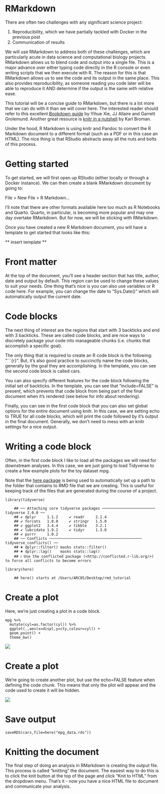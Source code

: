 # RMarkdown

There are often two challenges with any significant science project:

1.  Reproducibility, which we have partially tackled with Docker in the
    previous post
2.  Communication of results

We will use RMarkdown to address both of these challenges, which are
particularly acute in data science and computational biology projects.
RMarkdown allows us to blend code and output into a single file. This is
a major advance over either typing code directly in the R console or
even writing scripts that we then execute with R. The reason for this is
that RMarkdown allows us to see the code and its output in the same
place. This also provides reproducibility, as someone reading you code
later will be able to reproduce it AND determine if the output is the
same with relative ease.

This tutorial will be a concise guide to RMarkdown, but there is a lot
more that we can do with it than we will cover here. The interested
reader should refer to this excellent [Bookdown
guide](https://bookdown.org/yihui/rmarkdown/) by Yihue Xie, JJ Allaire
and Garrett Grolemund. Another great resource is [knitr in a
nutshell](https://kbroman.org/knitr_knutshell/pages/Rmarkdown.html) by
Karl Broman.

Under the hood, R Markdown is using knitr and Pandoc to convert the R
Markdown document to a different format (such as a PDF or in this case
an HTML). The nice thing is that RStudio abstracts away all the nuts and
bolts of this process.

# Getting started

To get started, we will first open up RStudio (either locally or through
a Docker instance). We can then create a blank RMarkdown document by
going to:

File &gt; New File &gt; R Markdown…

I’ll note that there are other formats available here too much as R
Notebooks and Quarto. Quarto, in particular, is becoming more popular
and may one day overtake RMarkdown. But for now, we will be sticking
with RMarkdown.

Once you have created a new R Markdown document, you will have a
template to get started that looks like this:

\*\* insert template \*\*

# Front matter

At the top of the document, you’ll see a header section that has title,
author, date and output by default. This region can be used to change
these values to suit your needs. One thing that’s nice is you can also
use variables or R code here. For example, you can change the date to
“Sys.Date()” which will automatically output the current date.

# Code blocks

The next thing of interest are the regions that start with 3 backticks
and end with 3 backticks. These are called code blocks, and are nice
ways to discretely package your code into manageable chunks (i.e. chunks
that accomplish a specific goal).

The only thing that is required to create an R code block is the
following: “\`\`\`{r}”. But, it’s also good practice to succinctly name
the code blocks, generally by the goal they are accomplishing. In the
template, you can see the second code block is called cars.

You can also specify different features for the code block following the
initial set of backticks. In the template, you can see that
“include=FALSE” is present, which prevents that code block from being
part of the final document when it’s rendered (see below for info about
rendering).

Finally, you can see in the first code block that you can also set
global options for the entire document using knitr. In this case, we are
setting echo to TRUE for all code blocks, which will print the code
followed by it’s output in the final document. Generally, we don’t need
to mess with an knitr settings for a nice output.

# Writing a code block

Often, in the first code block I like to load all the packages we will
need for downstream analyses. In this case, we are just going to load
Tidyverse to create a few example plots for the toy dataset mpg.

Note that the [here package](https://here.r-lib.org/) is being used to
automatically set up a path to the folder that contains to RMD file that
we are creating. This is useful for keeping track of the files that are
generated during the course of a project.

    library(tidyverse)

```tpl
    ## ── Attaching core tidyverse packages ──────────────────────── tidyverse 2.0.0 ──
    ## ✔ dplyr     1.1.2     ✔ readr     2.1.4
    ## ✔ forcats   1.0.0     ✔ stringr   1.5.0
    ## ✔ ggplot2   3.4.4     ✔ tibble    3.2.1
    ## ✔ lubridate 1.9.2     ✔ tidyr     1.3.0
    ## ✔ purrr     1.0.2     
    ## ── Conflicts ────────────────────────────────────────── tidyverse_conflicts() ──
    ## ✖ dplyr::filter() masks stats::filter()
    ## ✖ dplyr::lag()    masks stats::lag()
    ## ℹ Use the conflicted package (<http://conflicted.r-lib.org/>) to force all conflicts to become errors
```

    library(here)

```tpl
    ## here() starts at /Users/ARC85/Desktop/rmd_tutorial
```

# Create a plot

Here, we’re just creating a plot in a code block.

    mpg %>%
      mutate(cyl=as.factor(cyl)) %>%
      ggplot(.,aes(x=displ,y=cty,colour=cyl)) +
      geom_point() +
      theme_bw()

![](rmd_tutorial_md_files/figure-markdown_strict/plot_1-1.png)

# Create a plot

We’re going to create another plot, but use the echo=FALSE feature when
defining the code chunk. This means that only the plot will appear and
the code used to create it will be hidden.

![](rmd_tutorial_md_files/figure-markdown_strict/plot_2-1.png)

# Save output

    saveRDS(cars,file=here("mpg_data.rds"))

# Knitting the document

The final step of doing an analysis in RMarkdown is creating the output
file. This process is called “knitting” the document. The easiest way to
do this is to click the knit button at the top of the page and click
“Knit to HTML” from the dropdown menu. That’s it - now you have a nice
HTML file to document and communicate your analysis.
